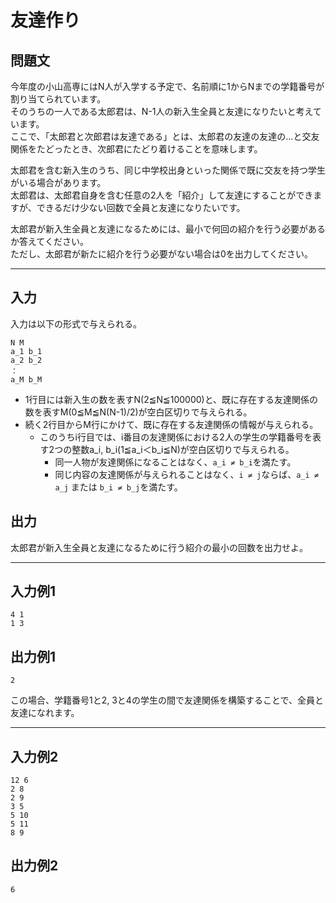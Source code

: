 # 友達作り

## 問題文
今年度の小山高専にはN人が入学する予定で、名前順に1からNまでの学籍番号が割り当てられています。  
そのうちの一人である太郎君は、N-1人の新入生全員と友達になりたいと考えています。  
ここで、「太郎君と次郎君は友達である」とは、太郎君の友達の友達の…と交友関係をたどったとき、次郎君にたどり着けることを意味します。

太郎君を含む新入生のうち、同じ中学校出身といった関係で既に交友を持つ学生がいる場合があります。  
太郎君は、太郎君自身を含む任意の2人を「紹介」して友達にすることができますが、できるだけ少ない回数で全員と友達になりたいです。

太郎君が新入生全員と友達になるためには、最小で何回の紹介を行う必要があるか答えてください。  
ただし、太郎君が新たに紹介を行う必要がない場合は0を出力してください。

----

## 入力
入力は以下の形式で与えられる。
```
N M
a_1 b_1
a_2 b_2
：
a_M b_M
```

 * 1行目には新入生の数を表すN(2≦N≦100000)と、既に存在する友達関係の数を表すM(0≦M≦N(N-1)/2)が空白区切りで与えられる。
 * 続く2行目からM行にかけて、既に存在する友達関係の情報が与えられる。
   + このうちi行目では、i番目の友達関係における2人の学生の学籍番号を表す2つの整数a_i, b_i(1≦a_i＜b_i≦N)が空白区切りで与えられる。
     - 同一人物が友達関係になることはなく、`a_i ≠ b_i`を満たす。
     - 同じ内容の友達関係が与えられることはなく、`i ≠ j`ならば、`a_i ≠ a_j` または `b_i ≠ b_j`を満たす。

## 出力
太郎君が新入生全員と友達になるために行う紹介の最小の回数を出力せよ。

----

## 入力例1
```
4 1
1 3
```

## 出力例1
```
2
```

この場合、学籍番号1と2, 3と4の学生の間で友達関係を構築することで、全員と友達になれます。

----

## 入力例2
```
12 6
2 8
2 9
3 5
5 10
5 11
8 9
```

## 出力例2
```
6
```

